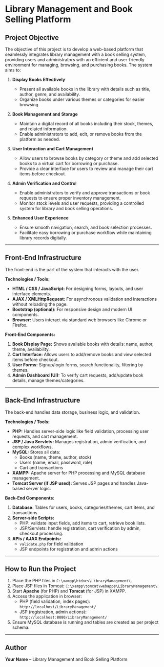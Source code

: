 # Library Management and Book Selling Platform

## Project Objective
The objective of this project is to develop a web-based platform that seamlessly integrates library management with a book selling system, providing users and administrators with an efficient and user-friendly environment for managing, browsing, and purchasing books. The system aims to:

1. **Display Books Effectively**
   - Present all available books in the library with details such as title, author, genre, and availability.
   - Organize books under various themes or categories for easier browsing.

2. **Book Management and Storage**
   - Maintain a digital record of all books including their stock, themes, and related information.
   - Enable administrators to add, edit, or remove books from the platform as needed.

3. **User Interaction and Cart Management**
   - Allow users to browse books by category or theme and add selected books to a virtual cart for borrowing or purchase.
   - Provide a clear interface for users to review and manage their cart items before checkout.

4. **Admin Verification and Control**
   - Enable administrators to verify and approve transactions or book requests to ensure proper inventory management.
   - Monitor stock levels and user requests, providing a controlled system for library and book selling operations.

5. **Enhanced User Experience**
   - Ensure smooth navigation, search, and book selection processes.
   - Facilitate easy borrowing or purchase workflow while maintaining library records digitally.

---

## Front-End Infrastructure
The front-end is the part of the system that interacts with the user.

**Technologies / Tools:**
- **HTML / CSS / JavaScript:** For designing forms, layouts, and user interface elements.
- **AJAX / XMLHttpRequest:** For asynchronous validation and interactions without reloading the page.
- **Bootstrap (optional):** For responsive design and modern UI components.
- **Browser:** Users interact via standard web browsers like Chrome or Firefox.

**Front-End Components:**
1. **Book Display Page:** Shows available books with details: name, author, theme, availability.
2. **Cart Interface:** Allows users to add/remove books and view selected items before checkout.
3. **User Forms:** Signup/login forms, search functionality, filtering by themes.
4. **Admin Dashboard (UI):** To verify cart requests, add/update book details, manage themes/categories.

---

## Back-End Infrastructure
The back-end handles data storage, business logic, and validation.

**Technologies / Tools:**
- **PHP:** Handles server-side logic like field validation, processing user requests, and cart management.
- **JSP / Java Servlets:** Manages registration, admin verification, and complex workflows.
- **MySQL:** Stores all data:
  - Books (name, theme, author, stock)
  - Users (name, email, password, role)
  - Cart and transactions
- **XAMPP:** Apache server for PHP processing and MySQL database management.
- **Tomcat Server (if JSP used):** Serves JSP pages and handles Java-based server logic.

**Back-End Components:**
1. **Database:** Tables for users, books, categories/themes, cart items, and transactions.
2. **Server-side Scripts:**
   - PHP: validate input fields, add items to cart, retrieve book lists.
   - JSP/Servlets: handle registration, cart verification by admin, checkout processing.
3. **APIs / AJAX Endpoints:**
   - `validate.php` for field validation
   - JSP endpoints for registration and admin actions

---


## How to Run the Project

1. Place the PHP files in `C:\xampp\htdocs\LibraryManagement\`.
2. Place JSP files in Tomcat: `C:\xampp\tomcat\webapps\LibraryManagement\`.
3. Start **Apache** (for PHP) and **Tomcat** (for JSP) in XAMPP.
4. Access the application in browser:
   - PHP (field validation, index pages): `http://localhost/LibraryManagement/`
   - JSP (registration, admin actions): `http://localhost:8080/LibraryManagement/`
5. Ensure MySQL database is running and tables are created as per project schema.

---

## Author
**Your Name** – Library Management and Book Selling Platform  

